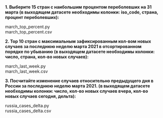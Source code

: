 **1. Выберите 15 стран с наибольшим процентом переболевших на 31 марта 
(в выходящем датасете необходимы колонки: iso_code, страна, процент переболевших):**

  march_top_percent.py<br/>
  march_top_percent.csv

**2. Top 10 стран с максимальным зафиксированным кол-вом новых случаев за последнюю неделю марта 2021 в отсортированном порядке по убыванию
(в выходящем датасете необходимы колонки: число, страна, кол-во новых случаев):**

  march_last_week.py<br/>
  march_last_week.csv

**3. Посчитайте изменение случаев относительно предыдущего дня в России за последнюю неделю марта 2021.
(в выходящем датасете необходимы колонки: число, кол-во новых случаев вчера, кол-во новых случаев сегодня, дельта):**

  russia_cases_delta.py<br/>
  russia_cases_delta.csv
